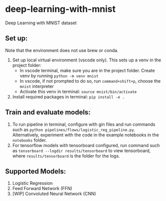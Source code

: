 # deep-learning-with-mnist
Deep Learning with MNIST dataset

## Set up:
Note that the environment does not use brew or conda.
1. Set up local virtual environment (vscode only). This sets up a venv in the project folder:
    - In vscode terminal, make sure you are in the project folder. Create venv by running `python -m venv mnist`
    - In vscode, if not prompted to do so, run `command+shift+p`, choose the `mnist` interpreter
    - Activate this venv in terminal: `source mnist/bin/activate`
2. Install required packages in terminal: `pip install -e .`

## Train and evaluate models:
1. To run pipeline in terminal, configure with gin files and run commands such as `python pipelines/flows/logistic_reg_pipeline.py`. 
Alternatively, experiment with the code in the example notebooks in the `notebooks` folder.
2. For tensorflow models with tensorboard configured, run command such as `tensorboard --logdir results/tensorboard` to view tensorboard, where `results/tensorboard` is the folder for the logs.

## Supported Models:
1. Logistic Regression
2. Feed Forward Network (FFN)
3. [WIP] Convoluted Neural Network (CNN)